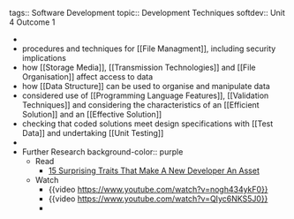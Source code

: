tags:: Software Development
topic:: Development Techniques
softdev:: Unit 4 Outcome 1

-
- procedures and techniques for [[File Managment]], including security implications
- how [[Storage Media]], [[Transmission Technologies]] and [[File Organisation]] affect access to data
- how [[Data Structure]] can be used to organise and manipulate data
- considered use of [[Programming Language Features]], [[Validation Techniques]] and considering the characteristics of an [[Efficient Solution]] and an [[Effective Solution]]
- checking that coded solutions meet design specifications with [[Test Data]] and undertaking [[Unit Testing]]
-
- Further Research
  background-color:: purple
	- Read
		- [15 Surprising Traits That Make A New Developer An Asset](https://www.forbes.com/sites/forbestechcouncil/2023/01/30/15-surprising-traits-that-make-a-new-developer-an-asset/?sh=6b649c3543c9)
	- Watch
		- {{video https://www.youtube.com/watch?v=nogh434ykF0}}
		- {{video https://www.youtube.com/watch?v=QIyc6NKS5J0}}
		-